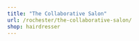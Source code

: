 ```yaml
---
title: "The Collaborative Salon"
url: /rochester/the-collaborative-salon/
shop: hairdresser
---
```


